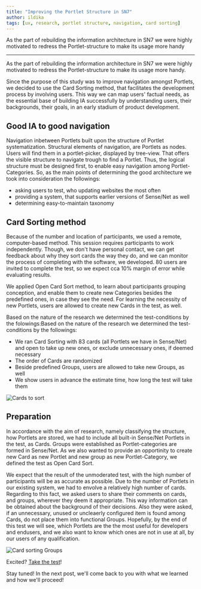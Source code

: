 ```yaml
---
title: "Improving the Portlet Structure in SN7"
author: ildika
tags: [ux, research, portlet structure, navigation, card sorting]
---
```


As the part of rebuilding the information architecture in SN7 we were highly motivated to redress the Portlet-structure to make its usage more handy

---

As the part of rebuilding the information architecture in SN7 we were highly motivated to redress the Portlet-structure to make its usage more handy.

Since the purpose of this study was to improve navigation amongst Portlets, we decided to use the Card Sorting method, that facilitates the development process by involving users. This way we can map users' factual needs, as the essential base of building IA successfully by understanding users, their backgrounds, their goals, in an early stadium of product development.

## Good IA to good navigation

Navigation inbetween Portlets built upon the structure of Portlet systematization. Structural elements of navigation, are Portlets as nodes. Users will find them in a portlet-picker, displayed by tree-view. That offers the visible structure to navigate trough to find a Portlet. Thus, the logical structure must be designed first, to enable easy navigation among Portlet-Categories. So, as the main points of determining the good architecture we took into consideration the followings:

-   asking users to test, who updating websites the most often
-   providing a system, that supports earlier versions of Sense/Net as well
-   determining easy-to-maintain taxonomy

## Card Sorting method

Because of the number and location of participants, we used a remote, computer-based method. This session requires participants to work independently. Though, we don't have personal contact, we can get feedback about why they sort cards the way they do, and we can monitor the process of completing with the software, we developed. 80 users are invited to complete the test, so we expect cca 10% margin of error while evaluating results.

We applied Open Card Sort method, to learn about participants grouping conception, and enable them to create new Categories besides the predefined ones, in case they see the need. For learning the necessity of new Portlets, users are allowed to create new Cards in the test, as well.

Based on the nature of the research we determined the test-conditions by the folowings:Based on the nature of the research we determined the test-conditions by the followings:

-   We ran Card Sorting with 83 cards (all Portlets we have in Sense/Net) and open to take up new ones, or exclude unnecessary ones, if deemed necessary
-   The order of Cards are randomized
-   Beside predefined Groups, users are allowed to take new Groups, as well
-   We show users in advance the estimate time, how long the test will take them

![Cards to sort](http://download.sensenet.com/BlogPostImages/CardSorting/cards.png)

## Preparation

In accordance with the aim of research, namely classifying the structure, how Portlets are stored, we had to include all built-in Sense/Net Portlets in the test, as Cards. Groups were established as Portlet-categories are formed in Sense/Net. As we also wanted to provide an opportinity to create new Card as new Portlet and new group as new Portlet-Category, we defined the test as Open Card Sort.

We expect that the result of the unmoderated test, with the high number of participants will be as accurate as possible. Due to the number of Portlets in our existing system, we had to envolve a relatively high number of cards. Regarding to this fact, we asked users to share their comments on cards, and groups, wherever they deem it appropriate. This way information can be obtained about the background of their decisions. Also they were asked, if an unnecessary, unused or uncleaerly configured item is found among Cards, do not place them into functional Groups. Hopefully, by the end of this test we will see, which Portlets are the the most useful for developers and endusers, and we also want to know which ones are not in use at all, by our users of any qualification.

![Card sorting Groups](http://download.sensenet.com/BlogPostImages/CardSorting/groups.png)

Excited? [Take the test](https://ux.demo.sensenet.com/ "Take the test")!

Stay tuned! In the next post, we'll come back to you with what we learned and how we'll proceed!

 

